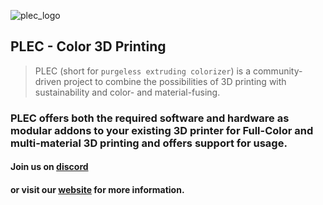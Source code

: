 ![plec_logo](https://github.com/plec3d/plec3d/assets/142444700/133206d8-2950-4379-83f7-a3d85bd9c33b)
## PLEC - Color 3D Printing

> PLEC (short for `purgeless extruding colorizer`) is a community-driven project to combine the possibilities of 3D printing with sustainability and color- and material-fusing.

### PLEC offers both the required software and hardware as modular addons to your existing 3D printer for Full-Color and multi-material 3D printing and offers support for usage.

#### Join us on [discord](https://discord.gg/famjEqGq) 
#### or visit our [website](https://plec.community) for more information.
